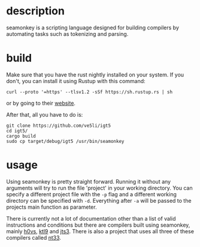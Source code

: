 # description
seamonkey is a scripting language designed for building compilers by automating tasks such as tokenizing and parsing.

# build
Make sure that you have the rust nightly installed on your system. If you don't, you can install it using Rustup with this command:
```
curl --proto '=https' --tlsv1.2 -sSf https://sh.rustup.rs | sh
```
or by going to their [website](https://rustup.rs/).

After that, all you have to do is:
```
git clone https://github.com/ve5li/igt5
cd igt5/
cargo build
sudo cp target/debug/igt5 /usr/bin/seamonkey
```

# usage
Using seamonkey is pretty straight forward. Running it without any arguments will try to run the file 'project' in your working directory.
You can specify a different project file with the ```-p``` flag and a different working directory can be specified with ```-d```.
Everything after ```-a``` will be passed to the projects main function as parameter.

There is currently not a lot of documentation other than a list of valid instructions and conditions but there are compilers built using seamonkey, mainly [h0vs](https://github.com/ve5li/h0vs), [ktl9](https://github.com/ve5li/ktl9) and [jts3](https://github.com/ve5li/jts3).
There is also a project that uses all three of these compilers called [nt33](https://github.com/ve5li/nt33).
